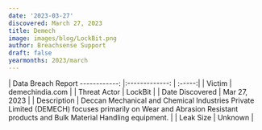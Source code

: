 ```yaml
---
date: '2023-03-27'
discovered: March 27, 2023
title: Demech
image: images/blog/LockBit.png
author: Breachsense Support
draft: false
yearmonths: 2023/march
---
```



| Data Breach Report
------------:     |:-------------:    | :-----:|
| Victim      | demechindia.com      | 
| Threat Actor      | LockBit      | 
| Date Discovered      | Mar 27, 2023      | 
| Description      | Deccan Mechanical and Chemical Industries Private Limited (DEMECH) focuses primarily on Wear and Abrasion Resistant products and Bulk Material Handling equipment.      | 
| Leak Size      | Unknown      | 

